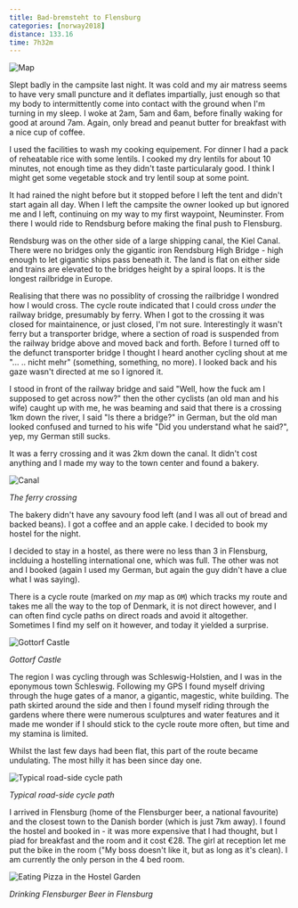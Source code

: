 ```yaml
---
title: Bad-bremsteht to Flensburg
categories: [norway2018]
distance: 133.16
time: 7h32m
---
```



![Map](/images/norway/2018-06-24/map.png)

Slept badly in the campsite last night. It was cold and my air matress seems
to have very small puncture and it deflates impartially, just enough so that
my body to intermittently come into contact with the ground when I'm turning
in my sleep. I woke at 2am, 5am and 6am, before finally waking for good at
around 7am. Again, only bread and peanut butter for breakfast with a nice cup
of coffee.

I used the facilities to wash my cooking equipement. For dinner I had a pack
of reheatable rice with some lentils. I cooked my dry lentils for about 10
minutes, not enough time as they didn't taste particularaly good. I think I
might get some vegetable stock and try lentil soup at some point.

It had rained the night before but it stopped before I left the tent and
didn't start again all day. When I left the campsite the owner looked up but
ignored me and I left, continuing on my way to my first waypoint, Neuminster.
From there I would ride to Rendsburg before making the final push to
Flensburg.

Rendsburg was on the other side of a large shipping canal, the Kiel Canal.
There were no bridges only the gigantic iron Rendsburg High Bridge - high
enough to let gigantic ships pass beneath it. The land is flat on either side
and trains are elevated to the bridges height by a spiral loops. It is the
longest railbridge in Europe.

Realising that there was no possiblity of crossing the railbridge I wondred
how I would cross. The cycle route indicated that I could cross _under_ the
railway bridge, presumably by ferry. When I got to the crossing it was closed
for maintainence, or just closed, I'm not sure. Interestingly it wasn't ferry
but a transporter bridge, where a section of road is suspended from the
railway bridge above and moved back and forth. Before I turned off to the
defunct transporter bridge I thought I heard another cycling shout at me "...
.. nicht mehr" (something, something, no more). I looked back and his gaze
wasn't directed at me so I ignored it.

I stood in front of the railway bridge and said "Well, how the fuck am I
supposed to get across now?" then the other cyclists (an old man and his wife)
caught up with me, he was beaming and said that there is a crossing 1km down
the river, I said "Is there a bridge?" in German, but the old man looked
confused and turned to his wife "Did you understand what he said?", yep, my
German still sucks.

It was a ferry crossing and it was 2km down the canal. It didn't cost anything
and I made my way to the town center and found a bakery.

![Canal](/images/norway/2018-06-24/IMG_20180624_122228.jpg)

_The ferry crossing_

The bakery didn't have any savoury food left (and I was all out of bread and
backed beans). I got a coffee and an apple cake. I decided to book my hostel
for the night.

I decided to stay in a hostel, as there were no less than 3 in Flensburg,
inclduing a hostelling international one, which was full. The other was not
and I booked (again I used my German, but again the guy didn't have a clue
what I was saying).

There is a cycle route (marked on _my_ map as `OM`) which tracks my route and
takes me all the way to the top of Denmark, it is not direct however, and I
can often find cycle paths on direct roads and avoid it altogether. Sometimes
I find my self on it however, and today it yielded a surprise.

![Gottorf Castle](/images/norway/2018-06-24/IMG_20180624_150910.jpg)

_Gottorf Castle_

The region I was cycling through was Schleswig-Holstien, and I was in the
eponymous town Schleswig. Following my GPS I found myself driving through the
huge gates of a manor, a gigantic, magestic, white building. The path skirted
around the side and then I found myself riding through the gardens where there
were numerous sculptures and water features and it made me wonder if I should
stick to the cycle route more often, but time and my stamina is limited.

Whilst the last few days had been flat, this part of the route became
undulating. The most hilly it has been since day one.

![Typical road-side cycle path](/images/norway/2018-06-24/IMG_20180624_135726.jpg)

_Typical road-side cycle path_

I arrived in Flensburg (home of the Flensburger beer, a national favourite)
and the closest town to the Danish border (which is just 7km away). I found
the hostel and booked in - it was more expensive that I had thought, but I
piad for breakfast and the room and it cost €28. The girl at reception let me
put the bike in the room ("My boss doesn't like it, but as long as it's
clean). I am currently the only person in the 4 bed room.

![Eating Pizza in the Hostel Garden](/images/norway/2018-06-24/IMG_20180624_184842.jpg)

_Drinking Flensburger Beer in Flensburg_
